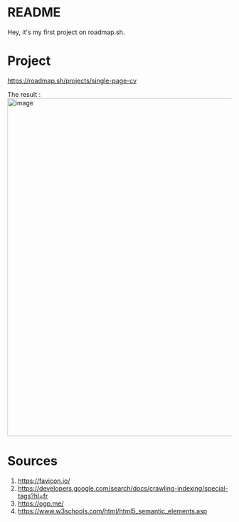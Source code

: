 # README

Hey, it's my first project on roadmap.sh.

# Project 
https://roadmap.sh/projects/single-page-cv

The result : <br>
<img width="759" alt="image" src="https://github.com/user-attachments/assets/74174538-1970-4766-b33e-82b3a62f6c18" />

# Sources

1. https://favicon.io/
2. https://developers.google.com/search/docs/crawling-indexing/special-tags?hl=fr
3. https://ogp.me/
4. https://www.w3schools.com/html/html5_semantic_elements.asp
   
